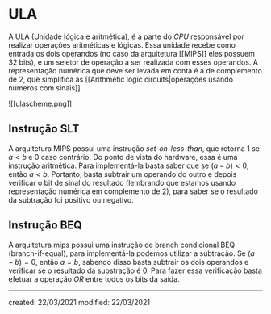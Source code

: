 # ULA
A ULA (Unidade lógica e aritmética), é a parte do *CPU* responsável por realizar operações aritméticas e lógicas.
Essa unidade recebe como entrada os dois operandos (no caso da arquitetura [[MIPS]] eles possuem 32 bits), e um seletor de operação a ser realizada com esses operandos. A representação numérica que deve ser levada em conta é a de complemento de 2, que simplifica as [[Arithmetic logic circuits|operações usando números com sinais]].


![[ulascheme.png]]


## Instrução SLT
A arquitetura MIPS possui uma instrução *set-on-less-than*, que retorna 1 se $a<b$ e 0 caso contrário. Do ponto de vista do hardware, essa é uma instrução aritmética.
Para implementá-la basta saber que se $(a-b)<0$, então $a<b$. Portanto, basta subtrair um operando do outro e depois verificar o bit de sinal do resultado (lembrando que estamos usando representação numérica em complemento de 2), para saber se o resultado da subtração foi positivo ou negativo.

## Instrução BEQ
A arquitetura mips possui uma instrução de branch condicional BEQ (branch-if-equal), para implementá-la podemos utilizar a subtração. Se $(a-b)=0$, então $a=b$, sabendo disso basta subtrair os dois operandos e verificar se o resultado da substração é 0. Para fazer essa verificação basta efetuar a operação *OR* entre todos os bits da saída.

---

created: 22/03/2021
modified: 22/03/2021
